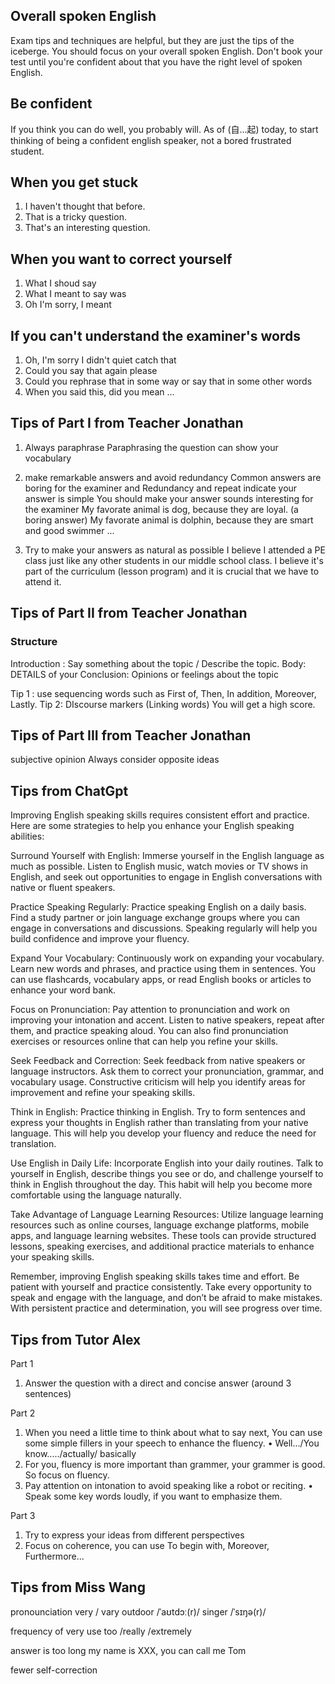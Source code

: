 ## Overall spoken English
Exam tips and techniques are helpful, but they are just the tips of the iceberge. You should focus on your overall spoken English.
Don't book your test until you're confident about that you have the right level of spoken English.

## Be confident
If you think you can do well, you probably will. 
As of (自...起) today, to start thinking of being a confident english speaker, not a bored frustrated student.

## When you get stuck
1. I haven't thought that before.
2. That is a tricky question.
3. That's an interesting question.

## When you want to correct yourself
1. What I shoud say 
2. What I meant to say was
3. Oh I'm sorry, I meant

## If you can't understand the examiner's words
1. Oh, I'm sorry I didn't quiet catch that
2. Could you say that again please
3. Could you rephrase that in some way or say that in some other words
4. When you said this, did you mean ...


## Tips of Part I from Teacher Jonathan
1. Always paraphrase
Paraphrasing the question can show your vocabulary

2. make remarkable answers and avoid redundancy
Common answers are boring for the examiner and 
Redundancy and repeat indicate your answer is simple
You should make your answer sounds interesting for the examiner
My favorate animal is dog, because they are loyal. (a boring answer)
My favorate animal is dolphin, because they are smart and good swimmer ...

3. Try to make your answers as natural as possible
I believe I attended a PE class just like any other students in our middle school class. I believe it's part of the curriculum (lesson program) and it is crucial that we have to attend it.

## Tips of Part II from Teacher Jonathan
### Structure
Introduction : Say something about the topic / Describe the topic.
Body: DETAILS of your 
Conclusion: Opinions or feelings about the topic

Tip 1 : use sequencing words such as First of, Then, In addition, Moreover, Lastly.
Tip 2: DIscourse markers (Linking words)
You will get a high score.

## Tips of Part III from Teacher Jonathan
subjective opinion
Always consider opposite ideas

## Tips from ChatGpt
Improving English speaking skills requires consistent effort and practice. Here are some strategies to help you enhance your English speaking abilities:

Surround Yourself with English: Immerse yourself in the English language as much as possible. Listen to English music, watch movies or TV shows in English, and seek out opportunities to engage in English conversations with native or fluent speakers.

Practice Speaking Regularly: Practice speaking English on a daily basis. Find a study partner or join language exchange groups where you can engage in conversations and discussions. Speaking regularly will help you build confidence and improve your fluency.

Expand Your Vocabulary: Continuously work on expanding your vocabulary. Learn new words and phrases, and practice using them in sentences. You can use flashcards, vocabulary apps, or read English books or articles to enhance your word bank.

Focus on Pronunciation: Pay attention to pronunciation and work on improving your intonation and accent. Listen to native speakers, repeat after them, and practice speaking aloud. You can also find pronunciation exercises or resources online that can help you refine your skills.

Seek Feedback and Correction: Seek feedback from native speakers or language instructors. Ask them to correct your pronunciation, grammar, and vocabulary usage. Constructive criticism will help you identify areas for improvement and refine your speaking skills.

Think in English: Practice thinking in English. Try to form sentences and express your thoughts in English rather than translating from your native language. This will help you develop your fluency and reduce the need for translation.

Use English in Daily Life: Incorporate English into your daily routines. Talk to yourself in English, describe things you see or do, and challenge yourself to think in English throughout the day. This habit will help you become more comfortable using the language naturally.

Take Advantage of Language Learning Resources: Utilize language learning resources such as online courses, language exchange platforms, mobile apps, and language learning websites. These tools can provide structured lessons, speaking exercises, and additional practice materials to enhance your speaking skills.

Remember, improving English speaking skills takes time and effort. Be patient with yourself and practice consistently. Take every opportunity to speak and engage with the language, and don’t be afraid to make mistakes. With persistent practice and determination, you will see progress over time.


## Tips from Tutor Alex

Part 1
1. Answer the question with a direct and concise answer (around 3 sentences)

Part 2
1. When you need a little time to think about what to say next, You can use some simple fillers in your speech to enhance the fluency.
• Well.../You know...../actually/ basically
2. For you, fluency is more important than grammer, your grammer is good. So focus on fluency.
3. Pay attention on intonation to avoid speaking like a robot or reciting.
• Speak some key words loudly, if you want to emphasize them.

Part 3
1. Try to express your ideas from different perspectives
2. Focus on coherence, you can use To begin with, Moreover, Furthermore...

## Tips from Miss Wang

pronounciation
very / vary
outdoor /ˈaʊtdɔː(r)/
singer /ˈsɪŋə(r)/

frequency of very
use too /really /extremely

answer is too long
my name is XXX, you can call me Tom

fewer self-correction
